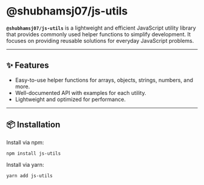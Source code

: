 # @shubhamsj07/js-utils

**`@shubhamsj07/js-utils`** is a lightweight and efficient JavaScript utility library that provides commonly used helper functions to simplify development. It focuses on providing reusable solutions for everyday JavaScript problems.

---

## ✨ Features

- Easy-to-use helper functions for arrays, objects, strings, numbers, and more.
- Well-documented API with examples for each utility.
- Lightweight and optimized for performance.

---

## 📦 Installation

Install via npm:

```bash
npm install js-utils
```

Install via yarn:

```bash
yarn add js-utils
```
